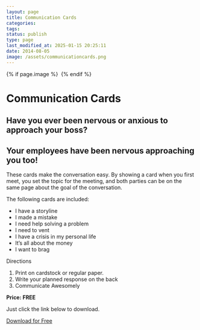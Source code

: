 ```yaml
---
layout: page
title: Communication Cards
categories: 
tags: 
status: publish
type: page
last_modified_at: 2025-01-15 20:25:11
date: 2014-08-05
image: /assets/communicationcards.png
---
```



{% if page.image %} <img src="{{ page.image }}" alt=""> {% endif %}
# Communication Cards
  
## Have you ever been nervous or anxious to approach your boss?


## Your employees have been nervous approaching you too!


These cards make the conversation easy. By showing a card when you first meet, you set the topic for the meeting, and both parties can be on the same page about the goal of the conversation.

The following cards are included:

* I have a storyline
* I made a mistake
* I need help solving a problem
* I need to vent
* I have a crisis in my personal life
* It’s all about the money
* I want to brag

Directions

1. Print on cardstock or regular paper.
2. Write your planned response on the back
3. Communicate Awesomely

**Price: FREE**

Just click the link below to download.

[Download for Free](https://www.dropbox.com/scl/fi/eas984hl59xdr7dvb1mqu/CommunicationCards-3.zip?dl=0&rlkey=farh1g1ow2cv4pxu0hf6qp8ea)
